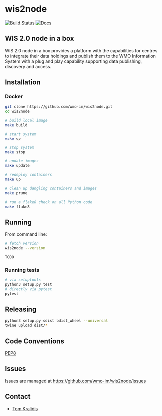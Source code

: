 # wis2node

[![Build Status](https://github.com/wmo-im/wis2node/workflows/flake8%20%E2%9A%99%EF%B8%8F/badge.svg)](https://github.com/wmo-im/wis2node/actions)
[![Docs](https://github.com/wmo-im/wis2node/workflows/docs/badge.svg)](https://wmo-im.github.com/wis2node)

## WIS 2.0 node in a box

WIS 2.0 node in a box provides a platform with the capabilities for centres to
integrate their data holdings and publish them to the WMO Information System
with a plug and play capability supporting data publishing, discovery
and access.

## Installation

### Docker

```bash
git clone https://github.com/wmo-im/wis2node.git
cd wis2node

# build local image
make build

# start system
make up

# stop system
make stop

# update images
make update

# redeploy containers
make up

# clean up dangling containers and images
make prune

# run a flake8 check on all Python code
make flake8
```

## Running

From command line:
```bash
# fetch version
wis2node --version

TODO
```

### Running tests

```bash
# via setuptools
python3 setup.py test
# directly via pytest
pytest
```

## Releasing

```bash
python3 setup.py sdist bdist_wheel --universal
twine upload dist/*
```

## Code Conventions

[PEP8](https://www.python.org/dev/peps/pep-0008)

## Issues

Issues are managed at https://github.com/wmo-im/wis2node/issues

## Contact

* [Tom Kralidis](https://github.com/tomkralidis)
